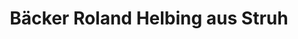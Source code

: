 ---
title: "Bäcker Roland Helbing aus Struh"
url: /muehlhausen/baecker-roland-helbing-aus-struh/
shop: Bäckerei
---
